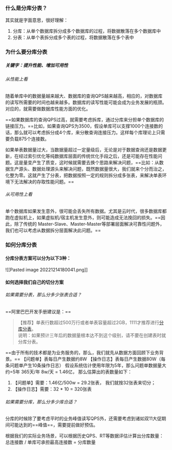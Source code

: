 ### 什么是分库分表？
其实就是字面意思，很好理解：
1. 分库：从单个数据库拆分成多个数据库的过程，将数据散落在多个数据库中
2. 分表：从单个表拆分成多个表的过程，将数据散落在多个表中

### 为什么要分库分表
##### 关键字：提升性能、增加可用性

###### 从性能上看
随着单库中的数据量越来越大、数据库的查询QPS越来越高，相应的，对数据库的读写所需要的时间也越来越多。数据库的读写性能可能会成为业务发展的瓶颈。对应的，就需要做数据库性能方面的优化。

==如果数据库的查询QPS过高，就需要考虑拆库，通过分库来分担单个数据库的链接压力。==比如，如果查询QPS为3500，假设单库可以支撑1000个连接数的话，那么就可以考虑拆分成4个库，来分散查询连接压力。这样每个库理论上只需要负载875个连接数。

如果单表数据量过大，当数据量超过一定量级后，无论是对于数据查询还是数据更新，在经过索引优化等纯数据库层面的传统优化手段之后，还是可能存在性能问题。这是量变产生了质变，这时候就需要去换个思路来解决问题，==比如：从数据生产源头、数据处理源头来解决问题，既然数据量很大，我们就来个分而治之，化整为零。这就产生了分表，把数据按照一定的规则拆分成多张表，来解决单表环境下无法解决的存取性能问题。==

###### 从可用性上看
单个数据库如果发生意外，很可能会丢失所有数据。尤其是云时代，很多数据库都跑在虚拟机上，如果虚拟机/宿主机发生意外，则可能造成无法挽回的损失。==因此，除了传统的 Master-Slave、Master-Master等部署层面解决可靠性问题外，我们也可以考虑从数据拆分层面解决此问题。==

### 如何分库分表
#### 分库分表方案可以分为以下3种：

![[Pasted image 20221214180041.png]]

#### 如何选择我们自己的切分方案
###### 如果需要分表，那么分多少张表合适？
==阿里巴巴开发手册建议是：==
> 【推荐】单表行数超过500万行或者单表容量超过2GB，1111才推荐进行[分库分表](https://so.csdn.net/so/search?q=%E5%88%86%E5%BA%93%E5%88%86%E8%A1%A8&spm=1001.2101.3001.7020)。  
> 说明：如果预计三年后的数据量根本达不到这个级别，请不要在创建表时就分库分表。

==由于所有的技术都是为业务服务的，那么，我们就先从数据方面回顾下业务背景。==
【问题单】表每日产生数据约8W
【操作日志】表每日产生数据80W（每条问题单产生10条操作日志）
假设系统估计使用年限为5年，那么问题单数据量大约=5年 365天/年 8w/天 = 1.46亿，
那么估算出的表数量如下：
1. 【问题单】需要：1.46亿/500w = 29.2张表， 我们就按32张表来切分；
2. 【操作日志】需要：32 * 10 = 320张表

###### 如果需要分库，那么分多少库合适？

分库的时候除了要考虑平时的业务峰值读写QPS外，还需要考虑到诸如双11大促期间可能达到的==峰值==，需要提前做好预估。

根据我们的实际业务场景，可以根据历史QPS、RT等数据评估计算出分库数量：
总连接数 / 单库可承担最高连接数  = 分库数量